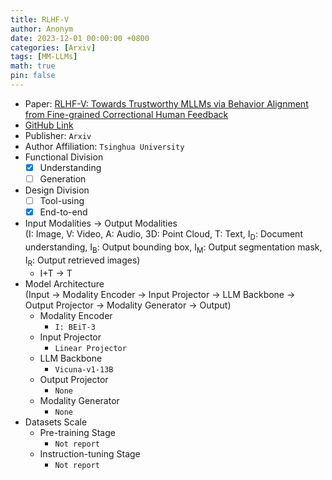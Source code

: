 ```yaml
---
title: RLHF-V
author: Anonym
date: 2023-12-01 00:00:00 +0800
categories: [Arxiv]
tags: [MM-LLMs]
math: true
pin: false
---
```


- Paper: [RLHF-V: Towards Trustworthy MLLMs via Behavior Alignment from Fine-grained Correctional Human Feedback](https://arxiv.org/abs/2312.00849)
- [GitHub Link](https://rlhf-v.github.io)
- Publisher: `Arxiv`
- Author Affiliation: `Tsinghua University`
- Functional Division
  + [x] Understanding
  + [ ] Generation
- Design Division
  + [ ] Tool-using
  + [x] End-to-end
- Input Modalities $\rightarrow$ Output Modalities <br />(I: Image, V: Video, A: Audio, 3D: Point Cloud, T: Text, I<sub>D</sub>: Document understanding, I<sub>B</sub>: Output bounding box, I<sub>M</sub>: Output segmentation mask, I<sub>R</sub>: Output retrieved images)
  + I+T $\rightarrow$ T
- Model Architecture <br />(Input $\rightarrow$ Modality Encoder $\rightarrow$ Input Projector $\rightarrow$ LLM Backbone $\rightarrow$ Output Projector $\rightarrow$ Modality Generator $\rightarrow$ Output)
  + Modality Encoder
    * `I: BEiT-3`
  + Input Projector
    * `Linear Projector`
  + LLM Backbone
    * `Vicuna-v1-13B`
  + Output Projector
    * `None`
  + Modality Generator
    * `None`
- Datasets Scale
  + Pre-training Stage
    * `Not report`
  + Instruction-tuning Stage
    * `Not report`
